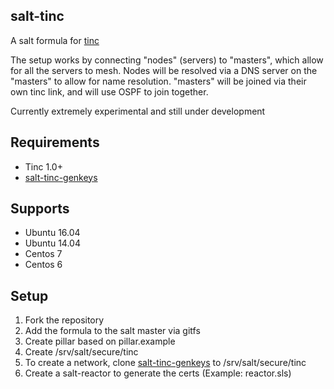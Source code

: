 ## salt-tinc
A salt formula for [tinc](http://tinc-vpn.org)

The setup works by connecting "nodes" (servers) to "masters", which allow for all the servers to mesh. Nodes will be resolved via a DNS server on the "masters" to allow for name resolution. "masters" will be joined via their own tinc link, and will use OSPF to join together.

Currently extremely experimental and still under development

## Requirements

* Tinc 1.0+
* [salt-tinc-genkeys](https://github.com/ALinuxNinja/salt-tinc-genkeys)

## Supports

* Ubuntu 16.04
* Ubuntu 14.04
* Centos 7
* Centos 6

## Setup

1. Fork the repository
2. Add the formula to the salt master via gitfs
3. Create pillar based on pillar.example
4. Create /srv/salt/secure/tinc
5. To create a network, clone [salt-tinc-genkeys](https://github.com/ALinuxNinja/salt-tinc-genkeys) to /srv/salt/secure/tinc
6. Create a salt-reactor to generate the certs (Example: reactor.sls)
